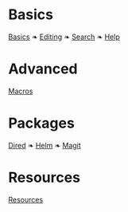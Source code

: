 # Basics

[Basics](basics.md) ❧ [Editing](editing.md) ❧ [Search](search.md) ❧ [Help](help.md)

# Advanced

[Macros](macros.md)

# Packages

[Dired](packages/dired.md) ❧ [Helm](packages/helm.md) ❧ [Magit](packages/magit.md)

# Resources 

[Resources](resources.md)
